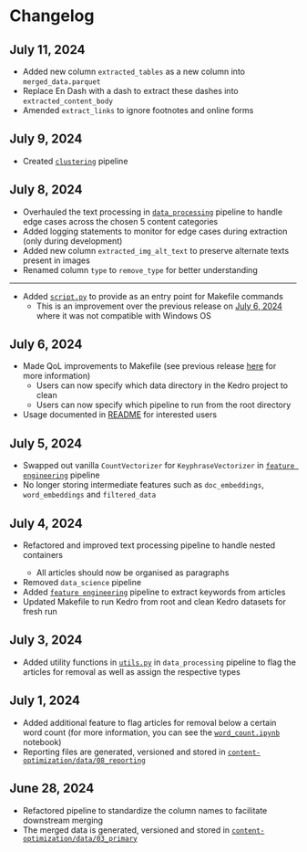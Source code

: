# Changelog

## July 11, 2024 <a id="july-11-2024"></a>

- Added new column `extracted_tables` as a new column into `merged_data.parquet`
- Replace En Dash with a dash to extract these dashes into `extracted_content_body`
- Amended `extract_links` to ignore footnotes and online forms

## July 9, 2024 <a id="july-9-2024"></a>

- Created [`clustering`](content-optimization/src/content_optimization/pipelines/clustering) pipeline

## July 8, 2024 <a id="july-8-2024"></a>

- Overhauled the text processing in [`data_processing`](content-optimization/src/content_optimization/pipelines/data_processing) pipeline to handle edge cases across the chosen 5 content categories
- Added logging statements to monitor for edge cases during extraction (only during development)
- Added new column `extracted_img_alt_text` to preserve alternate texts present in images
- Renamed column `type` to `remove_type` for better understanding

---

- Added [`script.py`](script.py) to provide as an entry point for Makefile commands
  - This is an improvement over the previous release on [July 6, 2024](#july-6-2024) where it was not compatible with Windows OS

## July 6, 2024 <a id="july-6-2024"></a>

- Made QoL improvements to Makefile (see previous release [here](#july-4-2024) for more information)
  - Users can now specify which data directory in the Kedro project to clean
  - Users can now specify which pipeline to run from the root directory
- Usage documented in [README](README.md#working-with-kedro-from-root-directory) for interested users

## July 5, 2024 <a id="july-5-2024"></a>

- Swapped out vanilla `CountVectorizer` for `KeyphraseVectorizer` in [`feature engineering`](content-optimization/src/content_optimization/pipelines/feature_engineering) pipeline
- No longer storing intermediate features such as `doc_embeddings`, `word_embeddings` and `filtered_data`

## July 4, 2024 <a id="july-4-2024"></a>

- Refactored and improved text processing pipeline to handle nested <div> containers
  - All articles should now be organised as paragraphs
- Removed `data_science` pipeline
- Added [`feature engineering`](content-optimization/src/content_optimization/pipelines/feature_engineering) pipeline to extract keywords from articles
- Updated Makefile to run Kedro from root and clean Kedro datasets for fresh run

## July 3, 2024 <a id="july-3-2024"></a>

- Added utility functions in [`utils.py`](content-optimization/src/content_optimization/pipelines/data_processing/utils.py) in `data_processing` pipeline to flag the articles for removal as well as assign the respective types

## July 1, 2024 <a id="july-1-2024"></a>

- Added additional feature to flag articles for removal below a certain word count (for more information, you can see the [`word_count.ipynb`](content-optimization/notebooks/word_count.ipynb) notebook)
- Reporting files are generated, versioned and stored in [`content-optimization/data/08_reporting`](content-optimization/data/08_reporting)

## June 28, 2024

- Refactored pipeline to standardize the column names to facilitate downstream merging
- The merged data is generated, versioned and stored in [`content-optimization/data/03_primary`](content-optimization/data/03_primary)
